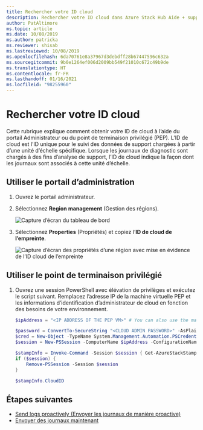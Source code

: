 ```yaml
---
title: Rechercher votre ID cloud
description: Rechercher votre ID cloud dans Azure Stack Hub Aide + support.
author: PatAltimore
ms.topic: article
ms.date: 10/08/2019
ms.author: patricka
ms.reviewer: shisab
ms.lastreviewed: 10/08/2019
ms.openlocfilehash: 6da70761e8a37967d3debdff28b67447596c632a
ms.sourcegitcommit: 9b0e1264ef006d2009bb549f21010c672c49b9de
ms.translationtype: HT
ms.contentlocale: fr-FR
ms.lasthandoff: 01/16/2021
ms.locfileid: "98255960"
---
```

# <a name="find-your-cloud-id"></a>Rechercher votre ID cloud

Cette rubrique explique comment obtenir votre ID de cloud à l’aide du portail Administrateur ou du point de terminaison privilégié (PEP). L’ID de cloud est l’ID unique pour le suivi des données de support chargées à partir d’une unité d’échelle spécifique. Lorsque les journaux de diagnostic sont chargés à des fins d’analyse de support, l’ID de cloud indique la façon dont les journaux sont associés à cette unité d’échelle.

## <a name="use-the-administrator-portal"></a>Utiliser le portail d’administration

1. Ouvrez le portail administrateur. 
1. Sélectionnez **Region management** (Gestion des régions).

   ![Capture d’écran du tableau de bord](./media/azure-stack-automatic-log-collection/dashboard.png)

1. Sélectionnez **Properties** (Propriétés) et copiez l’**ID de cloud de l’empreinte**.

   ![Capture d’écran des propriétés d’une région avec mise en évidence de l’ID cloud de l’empreinte](media/azure-stack-automatic-log-collection/region-properties-blade-with-stamp-cloud-id.png)


## <a name="use-the-privileged-endpoint"></a>Utiliser le point de terminaison privilégié

1. Ouvrez une session PowerShell avec élévation de privilèges et exécutez le script suivant. Remplacez l’adresse IP de la machine virtuelle PEP et les informations d’identification d’administrateur de cloud en fonction des besoins de votre environnement. 

   ```powershell
   $ipAddress = "<IP ADDRESS OF THE PEP VM>" # You can also use the machine name instead of IP here.

   $password = ConvertTo-SecureString "<CLOUD ADMIN PASSWORD>" -AsPlainText -Force
   $cred = New-Object -TypeName System.Management.Automation.PSCredential ("<DOMAIN NAME>\CloudAdmin", $password)
   $session = New-PSSession -ComputerName $ipAddress -ConfigurationName PrivilegedEndpoint -Credential $cred

   $stampInfo = Invoke-Command -Session $session { Get-AzureStackStampInformation }
   if ($session) {
       Remove-PSSession -Session $session
   }

   $stampInfo.CloudID
   ```

## <a name="next-steps"></a>Étapes suivantes

* [Send logs proactively (Envoyer les journaux de manière proactive)](./diagnostic-log-collection.md#send-logs-proactively)
* [Envoyer des journaux maintenant](./diagnostic-log-collection.md#send-logs-now)